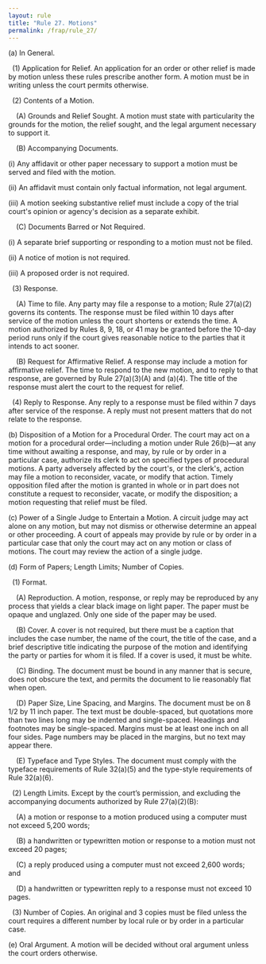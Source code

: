 ```yaml
---
layout: rule
title: "Rule 27. Motions"
permalink: /frap/rule_27/
---
```


(a) In General.


&nbsp;&nbsp;(1) Application for Relief. An application for an order or other relief is made by motion unless these rules prescribe another form. A motion must be in writing unless the court permits otherwise.


&nbsp;&nbsp;(2) Contents of a Motion.


&nbsp;&nbsp;&nbsp;&nbsp;(A) Grounds and Relief Sought. A motion must state with particularity the grounds for the motion, the relief sought, and the legal argument necessary to support it.


&nbsp;&nbsp;&nbsp;&nbsp;(B) Accompanying Documents.


(i) Any affidavit or other paper necessary to support a motion must be served and filed with the motion.


(ii) An affidavit must contain only factual information, not legal argument.


(iii) A motion seeking substantive relief must include a copy of the trial court's opinion or agency's decision as a separate exhibit.


&nbsp;&nbsp;&nbsp;&nbsp;(C) Documents Barred or Not Required.


(i) A separate brief supporting or responding to a motion must not be filed.


(ii) A notice of motion is not required.


(iii) A proposed order is not required.


&nbsp;&nbsp;(3) Response.


&nbsp;&nbsp;&nbsp;&nbsp;(A) Time to file. Any party may file a response to a motion; Rule 27(a)(2) governs its contents. The response must be filed within 10 days after service of the motion unless the court shortens or extends the time. A motion authorized by Rules 8, 9, 18, or 41 may be granted before the 10-day period runs only if the court gives reasonable notice to the parties that it intends to act sooner.


&nbsp;&nbsp;&nbsp;&nbsp;(B) Request for Affirmative Relief. A response may include a motion for affirmative relief. The time to respond to the new motion, and to reply to that response, are governed by Rule 27(a)(3)(A) and (a)(4). The title of the response must alert the court to the request for relief.


&nbsp;&nbsp;(4) Reply to Response. Any reply to a response must be filed within 7 days after service of the response. A reply must not present matters that do not relate to the response.


(b) Disposition of a Motion for a Procedural Order. The court may act on a motion for a procedural order—including a motion under Rule 26(b)—at any time without awaiting a response, and may, by rule or by order in a particular case, authorize its clerk to act on specified types of procedural motions. A party adversely affected by the court's, or the clerk's, action may file a motion to reconsider, vacate, or modify that action. Timely opposition filed after the motion is granted in whole or in part does not constitute a request to reconsider, vacate, or modify the disposition; a motion requesting that relief must be filed.


(c) Power of a Single Judge to Entertain a Motion. A circuit judge may act alone on any motion, but may not dismiss or otherwise determine an appeal or other proceeding. A court of appeals may provide by rule or by order in a particular case that only the court may act on any motion or class of motions. The court may review the action of a single judge.


(d) Form of Papers; Length Limits; Number of Copies.


&nbsp;&nbsp;(1) Format.


&nbsp;&nbsp;&nbsp;&nbsp;(A) Reproduction. A motion, response, or reply may be reproduced by any process that yields a clear black image on light paper. The paper must be opaque and unglazed. Only one side of the paper may be used.


&nbsp;&nbsp;&nbsp;&nbsp;(B) Cover. A cover is not required, but there must be a caption that includes the case number, the name of the court, the title of the case, and a brief descriptive title indicating the purpose of the motion and identifying the party or parties for whom it is filed. If a cover is used, it must be white.


&nbsp;&nbsp;&nbsp;&nbsp;(C) Binding. The document must be bound in any manner that is secure, does not obscure the text, and permits the document to lie reasonably flat when open.


&nbsp;&nbsp;&nbsp;&nbsp;(D) Paper Size, Line Spacing, and Margins. The document must be on 8 1/2 by 11 inch paper. The text must be double-spaced, but quotations more than two lines long may be indented and single-spaced. Headings and footnotes may be single-spaced. Margins must be at least one inch on all four sides. Page numbers may be placed in the margins, but no text may appear there.


&nbsp;&nbsp;&nbsp;&nbsp;(E) Typeface and Type Styles. The document must comply with the typeface requirements of Rule 32(a)(5) and the type-style requirements of Rule 32(a)(6).


&nbsp;&nbsp;(2) Length Limits. Except by the court’s permission, and excluding the accompanying documents authorized by Rule 27(a)(2)(B):


&nbsp;&nbsp;&nbsp;&nbsp;(A) a motion or response to a motion produced using a computer must not exceed 5,200 words;


&nbsp;&nbsp;&nbsp;&nbsp;(B) a handwritten or typewritten motion or response to a motion must not exceed 20 pages;


&nbsp;&nbsp;&nbsp;&nbsp;(C) a reply produced using a computer must not exceed 2,600 words; and


&nbsp;&nbsp;&nbsp;&nbsp;(D) a handwritten or typewritten reply to a response must not exceed 10 pages.


&nbsp;&nbsp;(3) Number of Copies. An original and 3 copies must be filed unless the court requires a different number by local rule or by order in a particular case.


(e) Oral Argument. A motion will be decided without oral argument unless the court orders otherwise.